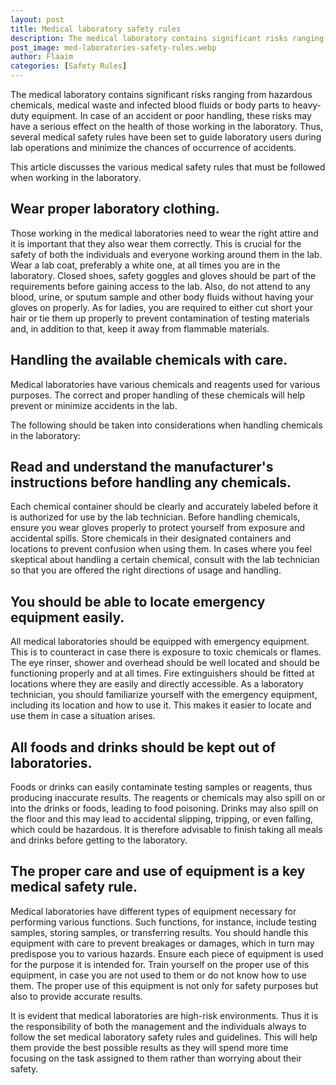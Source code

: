 ```yaml
---
layout: post
title: Medical laboratory safety rules
description: The medical laboratory contains significant risks ranging from hazardous chemicals, medical waste and infected blood fluids or body parts to heavy-duty equipment
post_image: med-laboratories-safety-rules.webp
author: Flaaim
categories: [Safety Rules]
---
```


The medical laboratory contains significant risks ranging from hazardous chemicals, medical waste and infected blood fluids or body parts to heavy-duty equipment. In case of an accident or poor handling, these risks may have a serious effect on the health of those working in the laboratory. Thus, several medical safety rules have been set to guide laboratory users during lab operations and minimize the chances of occurrence of accidents.


This article discusses the various medical safety rules that must be followed when working in the laboratory.


## Wear proper laboratory clothing.
Those working in the medical laboratories need to wear the right attire and it is important that they also wear them correctly. This is crucial for the safety of both the individuals and everyone working around them in the lab. Wear a lab coat, preferably a white one, at all times you are in the laboratory. Closed shoes, safety goggles and gloves should be part of the requirements before gaining access to the lab. Also, do not attend to any blood, urine, or sputum sample and other body fluids without having your gloves on properly. As for ladies, you are required to either cut short your hair or tie them up properly to prevent contamination of testing materials and, in addition to that, keep it away from flammable materials.


## Handling the available chemicals with care.
Medical laboratories have various chemicals and reagents used for various purposes. The correct and proper handling of these chemicals will help prevent or minimize accidents in the lab.

The following should be taken into considerations when handling chemicals in the laboratory:


## Read and understand the manufacturer's instructions before handling any chemicals.
Each chemical container should be clearly and accurately labeled before it is authorized for use by the lab technician.
Before handling chemicals, ensure you wear gloves properly to protect yourself from exposure and accidental spills.
Store chemicals in their designated containers and locations to prevent confusion when using them.
In cases where you feel skeptical about handling a certain chemical, consult with the lab technician so that you are offered the right directions of usage and handling.




 ## You should be able to locate emergency equipment easily.
All medical laboratories should be equipped with emergency equipment. This is to counteract in case there is exposure to toxic chemicals or flames. The eye rinser, shower and overhead should be well located and should be functioning properly and at all times. Fire extinguishers should be fitted at locations where they are easily and directly accessible. As a laboratory technician, you should familiarize yourself with the emergency equipment, including its location and how to use it. This makes it easier to locate and use them in case a situation arises.


## All foods and drinks should be kept out of laboratories.
Foods or drinks can easily contaminate testing samples or reagents, thus producing inaccurate results. The reagents or chemicals may also spill on or into the drinks or foods, leading to food poisoning. Drinks may also spill on the floor and this may lead to accidental slipping, tripping, or even falling, which could be hazardous. It is therefore advisable to finish taking all meals and drinks before getting to the laboratory.


## The proper care and use of equipment is a key medical safety rule. 
Medical laboratories have different types of equipment necessary for performing various functions. Such functions, for instance, include testing samples, storing samples, or transferring results. You should handle this equipment with care to prevent breakages or damages, which in turn may predispose you to various hazards. Ensure each piece of equipment is used for the purpose it is intended for. Train yourself on the proper use of this equipment, in case you are not used to them or do not know how to use them. The proper use of this equipment is not only for safety purposes but also to provide accurate results.


It is evident that medical laboratories are high-risk environments. Thus it is the responsibility of both the management and the individuals always to follow the set medical laboratory safety rules and guidelines. This will help them provide the best possible results as they will spend more time focusing on the task assigned to them rather than worrying about their safety. 
